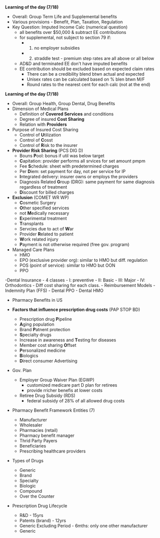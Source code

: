 **Learning of the day (7/18)**  
- Overall: Group Term Life and Supplemental benefits 
- Various provisions - Benefit, Plan, Taxation, Regulation
- Key Question: Imputed Income Calc (numerical question)
    - all benefits over $50,000 & subtract EE contributions
    - for supplemental, not subject to section 79 if:
        - 1. no employer subsidies 
        - 2. straddle test - premium step rates are all above or all below 
    - AD&D and terminated EE don't have imputed benefits 
    - EE contribution should be excluded based on expected claim rates
        - There can be a credibility blend btwn actual and expected 
        - Unisex rates can be calculated based on % blen btwn M/F
        - Round rates to the nearest cent for each calc (not at the end)

**Learning of the day (7/18)**  
- Overall: Group Health, Group Dental, Drug Benefits 
- Dimension of Medical Plans 
    - Definition of **Covered Services** and conditions 
    - Degree of insured **Cost Sharing** 
    - Relation with **Providers**
- Purpose of Insured Cost Sharing 
    - Control of **U**tilization
    - Control of **C**osst
    - Control of **R**isk to the insurer
- **Provider Risk Sharing** (PCS DIG D)
    - Bouns **P**ool: bonus if util was below target 
    - **C**apitation: provider performs all srvices for set amount pmpm
    - Fee **S**chedule: sheet with predetermined charges
    - Per **D**iem: set payment for day, not per service for IP
    - **I**ntegrated delivery: insurer owns or employs the providers 
    - Diagnosis Related **G**roup (DRG): same payment for same diagnosis regardless of treatment
    - **D**iscount for billed charges
- **Exclusion** (COMET WR WP)
    - **C**osmetic Surgery
    - **O**ther specified services
    - not **M**edically necessary
    - **E**xperimental treatment
    - **T**ransplants
    - Servcies due to act of **W**ar
    - Provider **R**elated to patient
    - **W**ork related injury
    - **P**ayment is not otherwise required (free gov. program)
- Managed Care Plans
    - HMO
    - EPO (exclusive provider org): similar to HMO but diff. regulation
    - POS (point of service): similar to HMO but OON
    - PPO

-Dental Insurance
    - 4 classes
        - I: preventive
        - II: Basic
        - III: Major
        - IV: Orthodontics
    - Diff cost sharing for each class.
    - Reimbursement Models
        - Indemnity Plan (FFS)
        - Dental PPO
        - Dental HMO

- Pharmacy Benefits in US
- **Factors that influence prescription drug costs** (PAP STOP BD)
    - Prescription drug **P**ipeline
    - **A**ging population
    - Brand **P**atnent protection 
    - **S**pecialty drugs
    - Increase in awareness and **T**esting for diseases
    - Member cost sharing **O**ffset
    - **P**ersonalized medicine
    - **B**iologics
    - **D**irect consumer Advertising

- Gov. Plan
    - Employer Group Waiver Plan (EGWP)
        - customized medicare part D plan for retirees
        - provide rricher benefis at lower costs
    - Retiree Drug Subsidy (RDS)
        - federal subsidy of 28% of all allowed drug costs
    
- Pharmacy Benefit Framework Entities (7)
    - Manufacturer
    - Wholesaler 
    - Pharmacies (retail)
    - Pharmacy benefit manager
    - Thrid Party Payers 
    - Beneficiaries 
    - Prescribing healthcare providers 
- Types of Drugs
    - Generic
    - Brand
    - Specialty
    - Biologic
    - Compound
    - Over the Counter 
- Prescription Drug Lifecycle
    - R&D - 15yrs
    - Patents (brand) - 12yrs
    - Generic Excluding Period - 6mths: only one other manufacturer 
    - Generic